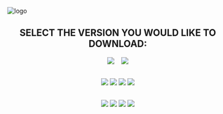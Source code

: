 ![logo](https://i.imgur.com/HVyxIC3.png)

<div align="center">

## SELECT THE VERSION YOU WOULD LIKE TO DOWNLOAD:

<a href="https://github.com/Hypnootize/m0rehud/archive/refs/heads/master.zip"><img src="https://i.imgur.com/XDkUVKU.png"></a> &nbsp;&nbsp; <a href="https://github.com/Hypnootize/m0rehud/archive/refs/heads/classic.zip"><img src="https://i.imgur.com/tPTVfEY.png"></a>
##
<a href="http://imgur.com/a/sxOyM"><img src="https://i.imgur.com/vVxJdvB.png"></a>
<a href="https://github.com/Hypnootize/m0rehud/wiki"><img src="https://i.imgur.com/UpvlsG7.png"></a>
<a href="https://github.com/Hypnootize/m0rehud/wiki/CUSTOMIZATIONS"><img src="https://i.imgur.com/I3oEZKa.png"></a>
<a href="https://github.com/Hypnootize/m0rehud/wiki/CREDITS"><img src="https://i.imgur.com/CjePbm6.png"></a>
##
<a href="https://comfig.app/huds/page/m0rehud"><img src="https://i.imgur.com/0o80QUt.png"></a>
<a href="https://tf2huds.dev/hud/m0re-Hud"><img src="https://i.imgur.com/lF9XotO.png"></a>
<a href="http://www.teamfortress.tv/34115/m0re-hud"><img src="https://i.imgur.com/xTQ26gp.png"></a>
<a href="https://gamebanana.com/mods/291596"><img src="https://i.imgur.com/UzXoexI.png"></a>

</div>
